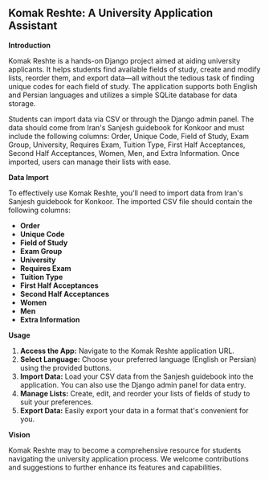 ## Komak Reshte: A University Application Assistant

**Introduction**

Komak Reshte is a hands-on Django project aimed at aiding university applicants. It helps students find available fields of study, create and modify lists, reorder them, and export data—all without the tedious task of finding unique codes for each field of study. The application supports both English and Persian languages and utilizes a simple SQLite database for data storage.


Students can import data via CSV or through the Django admin panel. The data should come from Iran's Sanjesh guidebook for Konkoor and must include the following columns: Order, Unique Code, Field of Study, Exam Group, University, Requires Exam, Tuition Type, First Half Acceptances, Second Half Acceptances, Women, Men, and Extra Information. Once imported, users can manage their lists with ease.

**Data Import**

To effectively use Komak Reshte, you'll need to import data from Iran's Sanjesh guidebook for Konkoor. The imported CSV file should contain the following columns:

* **Order**
* **Unique Code**
* **Field of Study**
* **Exam Group**
* **University**
* **Requires Exam**
* **Tuition Type**
* **First Half Acceptances**
* **Second Half Acceptances**
* **Women**
* **Men**
* **Extra Information**

**Usage**

1. **Access the App:** Navigate to the Komak Reshte application URL.
2. **Select Language:** Choose your preferred language (English or Persian) using the provided buttons.
3. **Import Data:** Load your CSV data from the Sanjesh guidebook into the application. You can also use the Django admin panel for data entry.
4. **Manage Lists:** Create, edit, and reorder your lists of fields of study to suit your preferences.
5. **Export Data:** Easily export your data in a format that's convenient for you.

**Vision**

Komak Reshte may to become a comprehensive resource for students navigating the university application process. We welcome contributions and suggestions to further enhance its features and capabilities.

